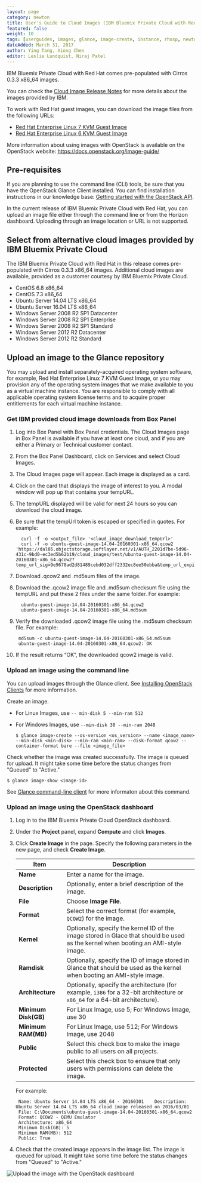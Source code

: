 ```yaml
---
layout: page
category: newton
title: User's Guide to Cloud Images (IBM Bluemix Private Cloud with Red Hat) 
featured: false
weight: 10
tags: [userguides, images, glance, image-create, instance, rhosp, newton]
dateAdded: March 31, 2017
author: Ying Tang, Xiong Chen
editor: Leslie Lundquist, Niraj Patel
---
```


IBM Bluemix Private Cloud with Red Hat comes pre-populated with Cirros 0.3.3 x86_64 images.

You can check the [Cloud Image Release Notes](http://ibm-blue-box-help.github.io/help-documentation/gettingstarted/userguides/Image_Release_Notes/) for more details about the images provided by IBM.

To work with Red Hat guest images, you can download the image files from the following URLs:

* [Red Hat Enterprise Linux 7 KVM Guest Image](
https://access.redhat.com/downloads/content/69/ver=/rhel---7/x86_64/product-downloads)
* [Red Hat Enterprise Linux 6 KVM Guest Image](https://rhn.redhat.com/rhn/software/channel/downloads/Download.do?cid=16952) 

More information about using images with OpenStack is available on the OpenStack website: https://docs.openstack.org/image-guide/

## Pre-requisites

If you are planning to use the command line (CLI) tools, be sure that you have the OpenStack Glance Client installed. You can find installation instructions in our knowledge base: [Getting started with the OpenStack API](http://ibm-blue-box-help.github.io/help-documentation/openstack/api/openstack-api-getting-started/).

In the current release of IBM Bluemix Private Cloud with Red Hat, you can upload an image file either through the command line or from the Horizon dashboard. Uploading through an image location or URL is not supported. 

## Select from alternative cloud images provided by IBM Bluemix Private Cloud

The IBM Bluemix Private Cloud with Red Hat in this release comes pre-populated with Cirros 0.3.3 x86_64 images. Additional cloud images are available, provided as a customer courtesy by IBM Bluemix Private Cloud.

* CentOS 6.8 x86_64
* CentOS 7.3 x86_64
* Ubuntu Server 14.04 LTS x86_64
* Ubuntu Server 16.04 LTS x86_64
* Windows Server 2008 R2 SP1 Datacenter
* Windows Server 2008 R2 SP1 Enterprise
* Windows Server 2008 R2 SP1 Standard
* Windows Server 2012 R2 Datacenter
* Windows Server 2012 R2 Standard


## Upload an image to the Glance repository

You may upload and install separately-acquired operating system software, for example, Red Hat Enterprise Linux 7 KVM Guest Image, or you may provision any of the operating system images that we make available to you as a virtual machine instance. You are responsible to comply with all applicable operating system license terms and to acquire proper entitlements for each virtual machine instance.

### Get IBM provided cloud image downloads from Box Panel

1. Log into Box Panel with Box Panel credentials. The Cloud Images page in Box Panel is available if you have at least one cloud, and if you are either a Primary or Technical customer contact.

2. From the Box Panel Dashboard, click on Services and select Cloud Images.

3. The Cloud Images page will appear. Each image is displayed as a card.

4. Click on the card that displays the image of interest to you. A modal window will pop up that contains your tempURL.

5. The tempURL displayed will be valid for next 24 hours so you can download the cloud image.

6. Be sure that the tempUrl token is escaped or specified in quotes. For example:

         curl -f -o <output_file> '<cloud_image_download_tempUrl>'  
         curl -f -o ubuntu-guest-image-14.04-20160301-x86_64.qcow2 'https://dal05.objectstorage.softlayer.net/v1/AUTH_2201d7be-5d96-431c-9bd0-ec3ed5b62b19/cloud_images/test/ubuntu-guest-image-14.04-20160301-x86_64.qcow2?temp_url_sig=9e9678ad2d81489cebd032dff2332ec8ee50ebba&temp_url_expires=1458956867'

7. Download .qcow2 and .md5sum files of the image.

8. Download the .qcow2 image file and .md5sum checksum file using the tempURL and put these 2 files under the same folder. For example:

         ubuntu-guest-image-14.04-20160301-x86_64.qcow2
         ubuntu-guest-image-14.04-20160301-x86_64.md5sum

9. Verify the downloaded .qcow2 image file using the .md5sum checksum file. For example:

        md5sum -c ubuntu-guest-image-14.04-20160301-x86_64.md5sum
        ubuntu-guest-image-14.04-20160301-x86_64.qcow2: OK

10. If the result returns “OK”, the downloaded qcow2 image is valid.



### Upload an image using the command line

You can upload images through the Glance client. See [Installing OpenStack Clients](http://docs.openstack.org/cli-reference/common/cli_install_openstack_command_line_clients.html) for more information.

Create an image.

* For Linux Images, use `-- min-disk 5 --min-ram 512`
* For Windows Images, use `--min-disk 30 --min-ram 2048`

  ``` 
  $ glance image-create --os-version <os_version> --name <image_name> --min-disk <min-disk> --min-ram <min-ram> --disk-format qcow2 --container-format bare --file <image_file>
  ```
	
Check whether the image was created successfully. The image is queued for upload. It might take some time before the status changes from "Queued" to "Active."

```
$ glance image-show <image-id>
```
See [Glance command-line client](https://docs.openstack.org/cli-reference/glance.html) for more informaton about this command.


### Upload an image using the OpenStack dashboard
 
1. Log in to the IBM Bluemix Private Cloud OpenStack dashboard.

2. Under the **Project** panel, expand **Compute** and click **Images**.

3. Click **Create Image** in the page. Specify the following parameters in the new page, and check **Create Image**.

	| **Item**                | **Description**                                                                                                  |
	|-------------------------|------------------------------------------------------------------------------------------------------------------|
	| **Name**                | Enter a name for the image.                                                                                      |
	| **Description**         | Optionally, enter a brief description of the image.                                                              |
	| **File**        | Choose **Image File**.                                                                                           |
	| **Format**              | Select the correct format (for example, `QCOW2`) for the image.                                                  |
	| **Kernel**     | Optionally, specify the kernel ID of the image stored in Glace that should be used as the kernel when booting an AMI-style image.|
	| **Ramdisk**    | Optionally, specify the ID of image stored in Glance that should be used as the kernel when booting an AMI-style image.|
	| **Architecture**        | Optionally, specify the architecture (for example, `i386` for a 32-bit architecture or `x86_64` for a 64-bit architecture).  |
	| **Minimum Disk(GB)**    | For Linux Image, use 5; For Windows Image, use 30                                                                |
	| **Minimum RAM(MB)**     | For Linux Image, use 512; For Windows Image, use 2048                                                            |
	| **Public**              | Select this check box to make the image public to all users on all projects.                                     |
	| **Protected**           | Select this check box to ensure that only users with permissions can delete the image.                           |	 

   For example:
		
		Name: Ubuntu Server 14.04 LTS x86_64 - 20160301	   Description: Ubuntu Server 14.04 LTS x86_64 cloud image released on 2016/03/01		
		File: C:\Documents\ubuntu-guest-image-14.04-20160301-x86_64.qcow2	
		Format: QCOW2 - QEMU Emulator	
		Architecture: x86_64	
		Minimum Disk(GB): 5	
		Minimum RAM(MB): 512	
		Public: True	
	
4. Check that the created image appears in the image list. The image is queued for upload. It might take some time before the status changes from "Queued" to "Active."

![Upload the image with the OpenStack dashboard]({{site.baseurl}}/img/upload_image_file_newton.png)


